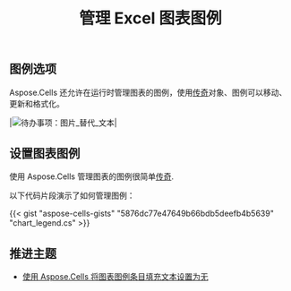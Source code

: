 ﻿---
title: 管理 Excel 图表图例
linktitle: 传奇
type: docs
weight: 50
url: /zh/java/chart-legend/
---
## **图例选项**
Aspose.Cells 还允许在运行时管理图表的图例，使用[传奇](https://reference.aspose.com/cells/java/com.aspose.cells/Legend)对象、图例可以移动、更新和格式化。

|![待办事项：图片_替代_文本](chart_legend.png)|

## **设置图表图例**
使用 Aspose.Cells 管理图表的图例很简单[传奇](https://reference.aspose.com/cells/java/com.aspose.cells/Legend).

以下代码片段演示了如何管理图例：


{{< gist "aspose-cells-gists" "5876dc77e47649b66bdb5deefb4b5639" "chart_legend.cs" >}}

## **推进主题**
- [使用 Aspose.Cells 将图表图例条目填充文本设置为无](/cells/zh/java/set-text-of-chart-legend-entry-fill-to-none-using-aspose-cells/)
